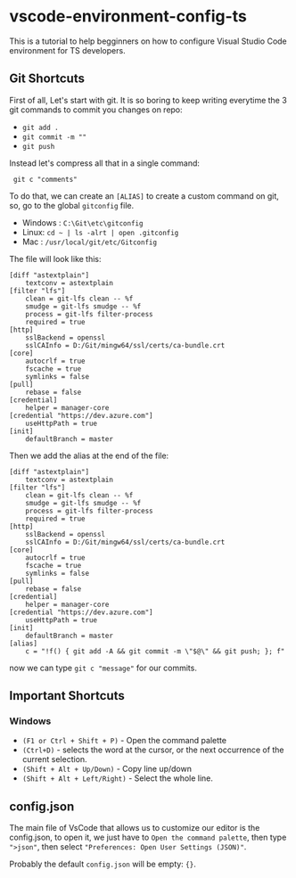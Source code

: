 # vscode-environment-config-ts

This is a tutorial to help begginners on how to configure Visual Studio Code environment for TS developers.

## Git Shortcuts

First of all, Let's start with git. It is so boring to keep writing everytime the 3 git commands to commit you changes on repo:

* `git add .`
* `git commit -m ""`
* `git push`

Instead let's compress all that in a single command: 

` git c "comments"`

To do that, we can create an `[ALIAS]` to create a custom command on git, so, go to the global `gitconfig` file.

* Windows : `C:\Git\etc\gitconfig`
* Linux: `cd ~ | ls -alrt | open .gitconfig`
* Mac : `/usr/local/git/etc/Gitconfig`

The file will look like this:

```
[diff "astextplain"]
	textconv = astextplain
[filter "lfs"]
	clean = git-lfs clean -- %f
	smudge = git-lfs smudge -- %f
	process = git-lfs filter-process
	required = true
[http]
	sslBackend = openssl
	sslCAInfo = D:/Git/mingw64/ssl/certs/ca-bundle.crt
[core]
	autocrlf = true
	fscache = true
	symlinks = false
[pull]
	rebase = false
[credential]
	helper = manager-core
[credential "https://dev.azure.com"]
	useHttpPath = true
[init]
	defaultBranch = master
```

Then we add the alias at the end of the file: 

```
[diff "astextplain"]
	textconv = astextplain
[filter "lfs"]
	clean = git-lfs clean -- %f
	smudge = git-lfs smudge -- %f
	process = git-lfs filter-process
	required = true
[http]
	sslBackend = openssl
	sslCAInfo = D:/Git/mingw64/ssl/certs/ca-bundle.crt
[core]
	autocrlf = true
	fscache = true
	symlinks = false
[pull]
	rebase = false
[credential]
	helper = manager-core
[credential "https://dev.azure.com"]
	useHttpPath = true
[init]
	defaultBranch = master
[alias]
    c = "!f() { git add -A && git commit -m \"$@\" && git push; }; f"
```

now we can type `git c "message"` for our commits.

## Important Shortcuts

### Windows

* `(F1 or Ctrl + Shift + P)` - Open the command palette
* `(Ctrl+D)` - selects the word at the cursor, or the next occurrence of the current selection.
* `(Shift + Alt + Up/Down)` - Copy line up/down
*  `(Shift + Alt + Left/Right)` - Select the whole line.

## config.json

The main file of VsCode that allows us to customize our editor is the config.json, to open it, we just have to `Open the command palette`, then type `">json"`, then select `"Preferences: Open User Settings (JSON)"`.

Probably the default `config.json` will be empty: `{}`.

